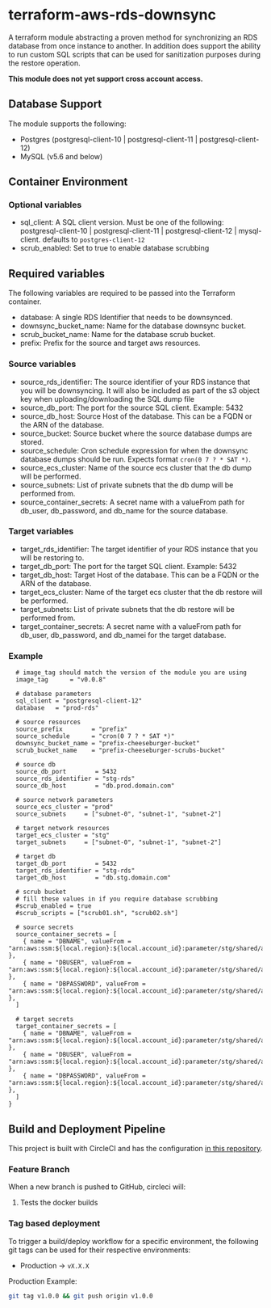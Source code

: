 # terraform-aws-rds-downsync

A terraform module abstracting a proven method for synchronizing an RDS database from once instance to another. In addition does support the ability to run custom SQL scripts that can be used for sanitization purposes during the restore operation.

**This module does not yet support cross account access.**

## Database Support

The module supports the following:
- Postgres (postgresql-client-10 | postgresql-client-11 | postgresql-client-12)
- MySQL (v5.6 and below)

## Container Environment

### Optional variables

- sql_client: A SQL client version. Must be one of the following: postgresql-client-10 | postgresql-client-11 | postgresql-client-12 | mysql-client. defaults to `postgres-client-12`
- scrub_enabled: Set to true to enable database scrubbing

## Required variables

The following variables are required to be passed into the Terraform container.

- database: A single RDS Identifier that needs to be downsynced.
- downsync_bucket_name: Name for the database downsync bucket.
- scrub_bucket_name: Name for the database scrub bucket.
- prefix: Prefix for the source and target aws resources.

### Source variables

- source_rds_identifier: The source identifier of your RDS instance that you will be downsyncing. It will also be included as part of the s3 object key when uploading/downloading the SQL dump file
- source_db_port: The port for the source SQL client. Example: 5432
- source_db_host: Source Host of the database. This can be a FQDN or the ARN of the database.
- source_bucket: Source bucket where the source database dumps are stored.
- source_schedule: Cron schedule expression for when the downsync database dumps should be run. Expects format ``cron(0 7 ? * SAT *)``.
- source_ecs_cluster: Name of the source ecs cluster that the db dump will be performed.
- source_subnets: List of private subnets that the db dump will be performed from.
- source_container_secrets: A secret name with a valueFrom path for db_user, db_password, and db_name for the source database.

### Target variables

- target_rds_identifier: The target identifier of your RDS instance that you will be restoring to.
- target_db_port: The port for the target SQL client. Example: 5432
- target_db_host: Target Host of the database. This can be a FQDN or the ARN of the database.
- target_ecs_cluster: Name of the target ecs cluster that the db restore will be performed.
- target_subnets: List of private subnets that the db restore will be performed from.
- target_container_secrets: A secret name with a valueFrom path for db_user, db_password, and db_namei for the target database.

### Example

```
  # image_tag should match the version of the module you are using
  image_tag      = "v0.0.8"

  # database parameters
  sql_client = "postgresql-client-12"
  database   = "prod-rds"

  # source resources
  source_prefix        = "prefix"
  source_schedule      = "cron(0 7 ? * SAT *)"
  downsync_bucket_name = "prefix-cheeseburger-bucket"
  scrub_bucket_name    = "prefix-cheeseburger-scrubs-bucket"

  # source db
  source_db_port        = 5432
  source_rds_identifier = "stg-rds"
  source_db_host        = "db.prod.domain.com"

  # source network parameters
  source_ecs_cluster = "prod"
  source_subnets     = ["subnet-0", "subnet-1", "subnet-2"]

  # target network resources
  target_ecs_cluster = "stg"
  target_subnets     = ["subnet-0", "subnet-1", "subnet-2"]

  # target db
  target_db_port        = 5432
  target_rds_identifier = "stg-rds"
  target_db_host        = "db.stg.domain.com"

  # scrub bucket
  # fill these values in if you require database scrubbing
  #scrub_enabled = true
  #scrub_scripts = ["scrub01.sh", "scrub02.sh"]

  # source secrets
  source_container_secrets = [
    { name = "DBNAME", valueFrom = "arn:aws:ssm:${local.region}:${local.account_id}:parameter/stg/shared/activity/rds/db_name" },
    { name = "DBUSER", valueFrom = "arn:aws:ssm:${local.region}:${local.account_id}:parameter/stg/shared/activity/rds/username" },
    { name = "DBPASSWORD", valueFrom = "arn:aws:ssm:${local.region}:${local.account_id}:parameter/stg/shared/activity/rds/password" },
  ]

  # target secrets
  target_container_secrets = [
    { name = "DBNAME", valueFrom = "arn:aws:ssm:${local.region}:${local.account_id}:parameter/stg/shared/activity/rds/db_name" },
    { name = "DBUSER", valueFrom = "arn:aws:ssm:${local.region}:${local.account_id}:parameter/stg/shared/activity/rds/username" },
    { name = "DBPASSWORD", valueFrom = "arn:aws:ssm:${local.region}:${local.account_id}:parameter/stg/shared/activity/rds/password" },
  ]
}
```

## Build and Deployment Pipeline

This project is built with CircleCI and has the configuration [in this repository](./.circleci/config.yml).

### Feature Branch

When a new branch is pushed to GitHub, circleci will:

1) Tests the docker builds

### Tag based deployment

To trigger a build/deploy workflow for a specific environment, the following git tags can be used for their respective environments:

* Production -> `vX.X.X`

Production Example:
```sh
git tag v1.0.0 && git push origin v1.0.0
```
